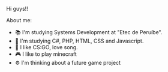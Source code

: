 Hi guys!!
    
About me:

- 📚 I'm studying Systems Development at "Etec de Peruíbe".
- 📖 I'm studying C#, PHP, HTML, CSS and Javascript.
- 🎵 I like CS:GO, love song.
- 🎮 I like to play minecraft
- ⚙️ I'm thinking about a future game project
   


